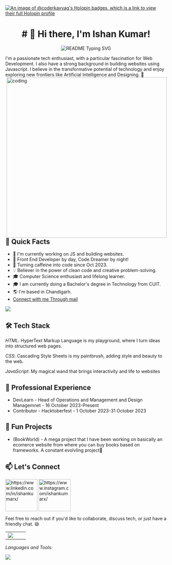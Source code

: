 [![An image of @coderkavyag's Holopin badges, which is a link to view their full Holopin profile](https://holopin.me/coderkavyag)](https://holopin.io/@coderkavyag)

<html>
<body>
  <span>
  <h1 align="center"># 👋 Hi there, I'm Ishan Kumar!</h1>
    <p align="center">
      <img src="https://readme-typing-svg.demolab.com/?lines=Problem+Solving+Expert!;Design+And+OpenSource+Enthusiast!;Web+Developer!;!&font=Fira%20Code&center=true&width=380&height=50&duration=4000&pause=1000" alt="README Typing SVG">
    </p>
  </span>
  

I'm a passionate tech enthusiast, with a particular fascination for Web Development. I also have a strong background in building websites using Javascript. I believe in the transformative potential of technology and enjoy exploring new frontiers like Artificial Intelligence and Designing. 💪
 <img align="right" alt="coding" width="500" src="https://user-images.githubusercontent.com/74038190/225813708-98b745f2-7d22-48cf-9150-083f1b00d6c9.gif">


## 🚀 Quick Facts

- 🔭 I'm currently working on JS and building websites.
- 🔭 Front End Developer by day, Code Dreamer by night!
- 🌈 Turning caffeine into code since Oct 2023.
- 💡 Believer in the power of clean code and creative problem-solving.
- 🎓 Computer Science enthusiast and lifelong learner.
- 🎓 I am currently doing a Bachelor's degree in Technology from CUIT.
- 🌎 I'm based in Chandigarh.
- [Connect with me Through mail](ishankumarx@gmail.com)
  
<img src="https://user-images.githubusercontent.com/74038190/240304586-d48893bd-0757-481c-8d7e-ba3e163feae7.png" />

## 🛠️ Tech Stack

 *HTML*: HyperText Markup Language is my playground, where I turn ideas into structured web pages.

 *CSS*: Cascading Style Sheets is my paintbrush, adding style and beauty to the web.

 *JavaScript*: My magical wand that brings interactivity and life to websites


## 💼 Professional Experience

- DevLearn - Head of Operations and Management and Design Managemnet - 16 October 2023-Present
- Contributor - Hacktoberfest - 1 October 2023-31 October 2023

## 🌟 Fun Projects

- (BookWorld) - A mega project that I have been working on basically an ecomerce website from where you can buy books based on frameworks. A constant evolvling project👀



## 📫 Let's Connect
<p align="left">
<a href="https://www.linkedin.com/in/ishankumarx/" target="blank"><img align="center" src="https://user-images.githubusercontent.com/74038190/235294012-0a55e343-37ad-4b0f-924f-c8431d9d2483.gif" width="100" alt="https://www.linkedin.com/in/ishankumarx/" /></a>
<a href="https://www.instagram.com/ishankumarx/" target="blank"><img align="center" src="https://user-images.githubusercontent.com/74038190/235294013-a33e5c43-a01c-43f6-b44d-a406d8b4ab75.gif" width="100" alt="https://www.instagram.com/ishankumarx/"/></a>
</p>
Feel free to reach out if you'd like to collaborate, discuss tech, or just have a friendly chat. 😄


<table>
<tr border="none">
<td width="50%">
     <a href="https://git.io/streak-stats"><img src="https://streak-stats.demolab.com?user=Ishankumarx"/></a>
</td>

</tr>
</table>

*Languages and Tools:*
  
  <a href="https://skillicons.dev">
    <img src="https://skillicons.dev/icons?i=github,git,gitlab,html,css,js,vscode,&perline=14" />
  </a>
